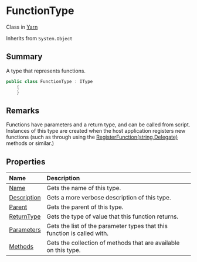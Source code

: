# FunctionType

Class in [Yarn](/api/csharp/yarn.md)

Inherits from `System.Object`

## Summary


A type that represents functions.


```csharp
public class FunctionType : IType
    {
    }
```

## Remarks


Functions have parameters and a return type, and can be called from
script. Instances of this type are created when the host
application registers new functions (such as through using the  <a href="yarn.library.registerfunction-7.md">RegisterFunction(string,Delegate)</a>  methods or similar.)


## Properties

|Name|Description|
|:---|:---|
|[Name](/api/csharp/yarn.functiontype.name.md)|Gets the name of this type.|
|[Description](/api/csharp/yarn.functiontype.description.md)|Gets a more verbose description of this type.|
|[Parent](/api/csharp/yarn.functiontype.parent.md)|Gets the parent of this type.|
|[ReturnType](/api/csharp/yarn.functiontype.returntype.md)|Gets the type of value that this function returns.|
|[Parameters](/api/csharp/yarn.functiontype.parameters.md)|Gets the list of the parameter types that this function is called with.|
|[Methods](/api/csharp/yarn.functiontype.methods.md)|Gets the collection of methods that are available on this type.|

